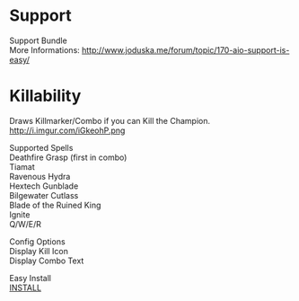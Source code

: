 Support
======================
Support Bundle  
More Informations: http://www.joduska.me/forum/topic/170-aio-support-is-easy/





Killability
======================
Draws Killmarker/Combo if you can Kill the Champion.
http://i.imgur.com/iGkeohP.png

Supported Spells  
Deathfire Grasp (first in combo)  
Tiamat  
Ravenous Hydra  
Hextech Gunblade  
Bilgewater Cutlass  
Blade of the Ruined King  
Ignite  
Q/W/E/R  

Config Options  
Display Kill Icon  
Display Combo Text  

Easy Install  
[INSTALL](http://www.joduska.me/forum/viewtopic.php?f=16&t=41)
